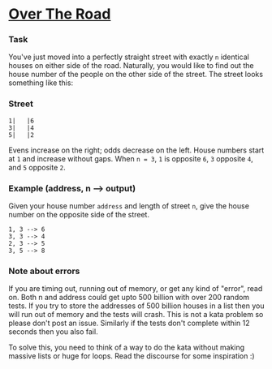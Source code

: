 # [Over The Road](https://www.codewars.com/kata/5f0ed36164f2bc00283aed07/train/swift)

### Task
You've just moved into a perfectly straight street with exactly `n` identical houses on either side of the road. Naturally, you would like to find out the house number of the people on the other side of the street. The street looks something like this:

### Street

    1|   |6
    3|   |4
    5|   |2

Evens increase on the right; odds decrease on the left. House numbers start at `1` and increase without gaps. When `n = 3`, `1` is opposite `6`, `3` opposite `4`, and `5` opposite `2`.

### Example (address, n --> output)
Given your house number `address` and length of street `n`, give the house number on the opposite side of the street.

    1, 3 --> 6
    3, 3 --> 4
    2, 3 --> 5
    3, 5 --> 8

### Note about errors
If you are timing out, running out of memory, or get any kind of "error", read on. Both n and address could get upto 500 billion with over 200 random tests. If you try to store the addresses of 500 billion houses in a list then you will run out of memory and the tests will crash. This is not a kata problem so please don't post an issue. Similarly if the tests don't complete within 12 seconds then you also fail.

To solve this, you need to think of a way to do the kata without making massive lists or huge for loops. Read the discourse for some inspiration :)
